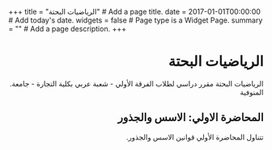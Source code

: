 +++
title = "الرياضيات البحتة"  # Add a page title.
date = 2017-01-01T00:00:00  # Add today's date.
widgets = false  # Page type is a Widget Page.
summary = ""  # Add a page description.
+++

<h1 align="right">
الرياضيات البحتة
</h1>

<p align="right">
.الرياضيات البحتة مقرر دراسي لطلاب الفرقة الأولي - شعبة عربي بكلية التجارة - جامعة المنوفية
</p>

<h2 align="right">
المحاضرة الاولي: الاسس والجذور
</h2>


<p align="right">
.تتناول المحاضرة الأولي قوانين الاسس والجذور
</p>



